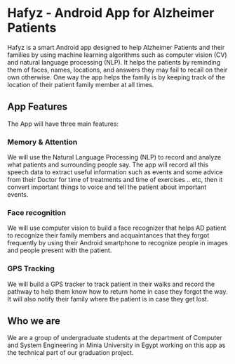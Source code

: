 # Hafyz - Android App for Alzheimer Patients

Hafyz is a smart Android app designed to help Alzheimer Patients and their families by using machine learning algorithms such as computer vision (CV) and natural language processing (NLP). 
It helps the patients by reminding them of faces, names, locations, and answers they may fail to recall on their own otherwise. 
One way the app helps the family is by keeping track of the location of their patient family member at all times.

## App Features

The App will have three main features:

### Memory & Attention
We will use the Natural Language Processing (NLP) to record and analyze what patients and surrounding people say. The app will record all this speech data  to extract useful information such as events and some advice from their Doctor for time of treatments and time of exercises .. etc, then it convert important things to voice and tell the patient about important events.

### Face recognition
We will use computer vision to build a face recognizer that helps AD patient to recognize their family members and acquaintances that they forgot frequently by using their Android smartphone to recognize people in images and people present with the patient.

### GPS Tracking
We will build a GPS tracker to track patient in their walks and record the pathway to help them know how to return home in case they forgot the way. It will also notify their family where the patient is in case they get lost.

## Who we are

We are a group of undergraduate students at the department of Computer and System Engineering in Minia University in Egypt working on this app as the technical part of our graduation project. 
